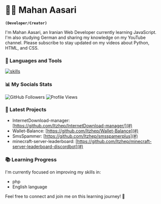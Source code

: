 # 👨‍💻 Mahan Aasari

**`(Developer/Creator)`**

I'm Mahan Aasari, an Iranian Web Developer currently learning JavaScript. I'm also studying German and sharing my knowledge on my YouTube channel. Please subscribe to stay updated on my videos about Python, HTML, and CSS.

### 🧰 Languages and Tools

<p align="left">
  <a href="https://skillicons.dev">
    <img src="https://skillicons.dev/icons?i=git,python,docker,bash,html,css,php" alt="skills"/>
  </a>
</p>


### 📊 My Socials Stats

![GitHub Followers](https://img.shields.io/badge/dynamic/json?logo=github&label=GitHub+Followers&labelColor=282c34&color=181717&query=%24.data.totalSubs&url=https%3A%2F%2Fapi.spencerwoo.com%2Fsubstats%2F%3Fsource%3Dgithub%26queryKey%3DItzhep&longCache=true)
![Profile Views](https://komarev.com/ghpvc/?username=Itzhep&color=brightgreen)

### 🚀 Latest Projects
- InternetDownload-manager: [https://github.com/Itzhep/InternetDownload-manager/](#)
- Wallet-Balance: [https://github.com/Itzhep/Wallet-Balance](#) <!-- Add link to your project repository or description -->
- SmsSpammer: [https://github.com/Itzhep/smsspamerplus](#) <!-- Add link to your project repository or description -->
- minecraft-server-leaderboard: [https://github.com/Itzhep/minecraft-server-leaderboard-discordbot](#) <!-- Add link to your project repository or description -->

### 📚 Learning Progress

I'm currently focused on improving my skills in:

- php
- English language

Feel free to connect and join me on this learning journey! 🌟

